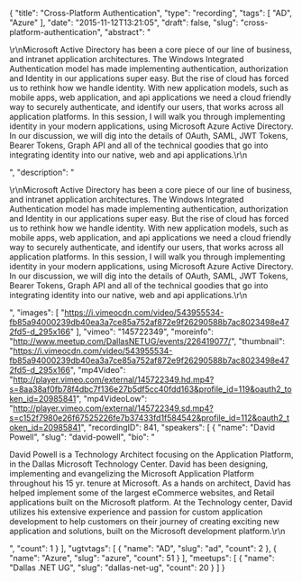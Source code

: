 {
  "title": "Cross-Platform Authentication",
  "type": "recording",
  "tags": [
    "AD",
    "Azure"
  ],
  "date": "2015-11-12T13:21:05",
  "draft": false,
  "slug": "cross-platform-authentication",
  "abstract": "<p>\r\nMicrosoft Active Directory has been a core piece of our line of business, and intranet application architectures. The Windows Integrated Authentication model has made implementing authentication, authorization and Identity in our applications super easy. But the rise of cloud has forced us to rethink how we handle identity. With new application models, such as mobile apps, web application, and api applications we need a cloud friendly way to securely authenticate, and identify our users, that works across all application platforms.  In this session, I will walk you through implementing identity in your modern applications, using Microsoft Azure Active Directory. In our discussion, we will dig into the details of OAuth, SAML, JWT Tokens, Bearer Tokens, Graph API and all of the technical goodies that go into integrating identity into our native, web and api applications.\r\n</p>",
  "description": "<p>\r\nMicrosoft Active Directory has been a core piece of our line of business, and intranet application architectures. The Windows Integrated Authentication model has made implementing authentication, authorization and Identity in our applications super easy. But the rise of cloud has forced us to rethink how we handle identity. With new application models, such as mobile apps, web application, and api applications we need a cloud friendly way to securely authenticate, and identify our users, that works across all application platforms.  In this session, I will walk you through implementing identity in your modern applications, using Microsoft Azure Active Directory. In our discussion, we will dig into the details of OAuth, SAML, JWT Tokens, Bearer Tokens, Graph API and all of the technical goodies that go into integrating identity into our native, web and api applications.\r\n</p>",
  "images": [
    "https://i.vimeocdn.com/video/543955534-fb85a94000239db40ea3a7ce85a752af872e9f26290588b7ac8023498e472fd5-d_295x166"
  ],
  "vimeo": "145722349",
  "moreinfo": "http://www.meetup.com/DallasNETUG/events/226419077/",
  "thumbnail": "https://i.vimeocdn.com/video/543955534-fb85a94000239db40ea3a7ce85a752af872e9f26290588b7ac8023498e472fd5-d_295x166",
  "mp4Video": "http://player.vimeo.com/external/145722349.hd.mp4?s=8aa38af0fb78f4dbc7f136e27b5df5cc40fdd163&profile_id=119&oauth2_token_id=20985841",
  "mp4VideoLow": "http://player.vimeo.com/external/145722349.sd.mp4?s=c152f7980e26f67525226fe7b37433fd1f584542&profile_id=112&oauth2_token_id=20985841",
  "recordingID": 841,
  "speakers": [
    {
      "name": "David Powell",
      "slug": "david-powell",
      "bio": "<p>David Powell is a Technology Architect focusing on the Application Platform, in the Dallas Microsoft Technology Center. David has been designing, implementing and evangelizing the Microsoft Application Platform throughout his 15 yr. tenure at Microsoft. As a hands on architect, David has helped implement some of the largest eCommerce websites, and Retail applications built on the Microsoft platform. At the Technology center, David utilizes his extensive experience and passion for custom application development to help customers on their journey of creating exciting new application and solutions, built on the Microsoft development platform.\r\n</p>",
      "count": 1
    }
  ],
  "ugtvtags": [
    {
      "name": "AD",
      "slug": "ad",
      "count": 2
    },
    {
      "name": "Azure",
      "slug": "azure",
      "count": 51
    }
  ],
  "meetups": [
    {
      "name": "Dallas .NET UG",
      "slug": "dallas-net-ug",
      "count": 20
    }
  ]
}